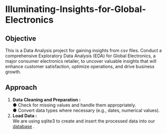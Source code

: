 # Illuminating-Insights-for-Global-Electronics
## Objective
This is a Data Analysis project for gaining insights from csv files. Conduct a comprehensive Exploratory Data Analysis (EDA) for Global Electronics, a major consumer electronics retailer, to uncover valuable insights that will enhance customer satisfaction, optimize operations, and drive business growth.
## Approach
1. **Data Cleaning and Preparation :**<br>
● Check for missing values and handle them appropriately.<br>● Convert data types where necessary (e.g., dates, numerical values).
2. **Load Data :** <br>We are using sqlite3 to create and insert the processed data into our [database](https://github.com/Avijit-Jana/Illuminating-Insights-for-Global-Electronics/tree/main/Output%20Storage) .

